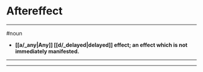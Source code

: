 # Aftereffect
---
#noun
- **[[a/_any|Any]] [[d/_delayed|delayed]] effect; an effect which is not immediately manifested.**
---
---
